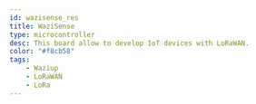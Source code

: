```yaml
---
id: wazisense_res
title: WaziSense
type: microcontroller
desc: This board allow to develop IoT devices with LoRaWAN.
color: "#f8cb58"
tags:
    - Waziup
    - LoRaWAN
    - LoRa
---
```

